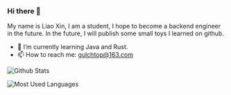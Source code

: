 ### Hi there 👋
My name is Liao Xin, I am a student, I hope to become a backend engineer in the future. In the future, I will publish some small toys I learned on github.

- 🌱 I’m currently learning Java and Rust.
- 📫 How to reach me: gulchtop@163.com

![Github Stats](https://github-readme-stats.vercel.app/api?username=liewstar&show_icons=true&theme=default&count_private=true)

![Most Used Languages](https://github-readme-stats.vercel.app/api/top-langs/?username=liewstar&theme=default&layout=compact&hide=HTML)



